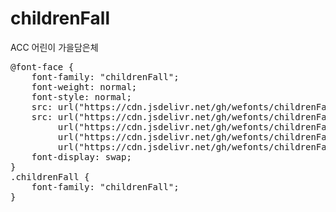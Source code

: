 # childrenFall
ACC 어린이 가을담은체

<pre>
@font-face {
    font-family: "childrenFall";
    font-weight: normal;
    font-style: normal;
    src: url("https://cdn.jsdelivr.net/gh/wefonts/childrenFall/childrenFall.eot");
    src: url("https://cdn.jsdelivr.net/gh/wefonts/childrenFall/childrenFall.eot?#iefix") format("embedded-opentype"),
         url("https://cdn.jsdelivr.net/gh/wefonts/childrenFall/childrenFall.woff2") format("woff2"),
         url("https://cdn.jsdelivr.net/gh/wefonts/childrenFall/childrenFall.woff") format("woff"),
         url("https://cdn.jsdelivr.net/gh/wefonts/childrenFall/childrenFall.ttf") format("truetype");
    font-display: swap;
} 
.childrenFall {
    font-family: "childrenFall";
}
</pre>
